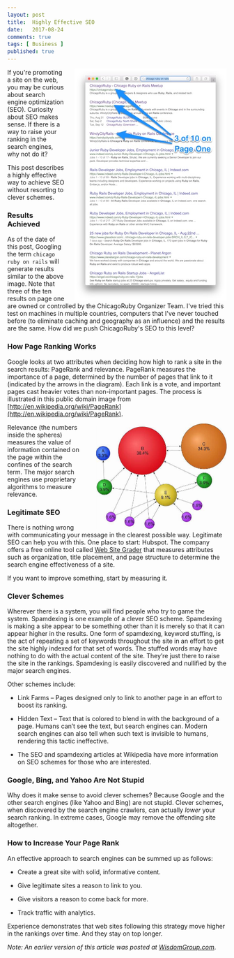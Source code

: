 ```yaml
---
layout: post
title:  Highly Effective SEO
date:   2017-08-24
comments: true
tags: [ Business ]
published: true
---
```


<img style="margin-left:20px" src="/images/google_chicago_rubyonrails.jpg" width="350" height="532" align="right" alt="Google Chicago Ruby on Rails" title="Google Chicago Ruby on Rails" />

If you're promoting a site on the web, you may be curious about search engine optimization (SEO). Curiosity about SEO makes sense. If there is a way to raise your ranking in the search engines, why not do it?

This post describes a highly effective way to achieve SEO without resorting to clever schemes.

### Results Achieved

As of the date of this post, Googling the term `chicago ruby on rails` will generate results similar to the above image. Note that three of the ten results on page one are owned or controlled by the ChicagoRuby Organizer Team. I've tried this test on machines in multiple countries, computers that I've never touched before (to eliminate caching and geography as an influence) and the results are the same. How did we push ChicagoRuby's SEO to this level?

<!--more-->

### How Page Ranking Works

Google looks at two attributes when deciding how high to rank a site in the search results: PageRank and relevance. PageRank measures the importance of a page, determined by the number of pages that link to it (indicated by the arrows in the diagram). Each link is a vote, and important pages cast heavier votes than non-important pages. The process is illustrated in this public domain image from [http://en.wikipedia.org/wiki/PageRank](http://en.wikipedia.org/wiki/PageRank).

<img style="margin-left:20px" src="/images/SEO_page_rank.jpg" width="300" height="241" align="right" alt="Search Engine Optimization" title="Search Engine Optimization" />

Relevance (the numbers inside the spheres) measures the value of information contained on the page within the confines of the search term. The major search engines use proprietary algorithms to measure relevance.

### Legitimate SEO

There is nothing wrong with communicating your message in the clearest possible way. Legitimate SEO can help you with this. One place to start: Hubspot. The company offers a free online tool called [Web Site Grader](https://website.grader.com/) that measures attributes such as organization, title placement, and page structure to determine the search engine effectiveness of a site.

If you want to improve something, start by measuring it.

### Clever Schemes

Wherever there is a system, you will find people who try to game the system. Spamdexing is one example of a clever SEO scheme. Spamdexing is making a site appear to be something other than it is merely so that it can appear higher in the results. One form of spamdexing, keyword stuffing, is the act of repeating a set of keywords throughout the site in an effort to get the site highly indexed for that set of words. The stuffed words may have nothing to do with the actual content of the site. Theyʼre just there to raise the site in the rankings. Spamdexing is easily discovered and nullified by the major search engines.

Other schemes include:

* Link Farms – Pages designed only to link to another page in an effort to boost its ranking.

* Hidden Text – Text that is colored to blend in with the background of a page. Humans canʼt see the text, but search engines can. Modern search engines can also tell when such text is invisible to humans, rendering this tactic ineffective.

* The SEO and spamdexing articles at Wikipedia have more information on SEO schemes for those who are interested.

### Google, Bing, and Yahoo Are Not Stupid

Why does it make sense to avoid clever schemes? Because Google and the other search engines (like Yahoo and Bing) are not stupid. Clever schemes, when discovered by the search engine crawlers, can actually _lower_ your search ranking. In extreme cases, Google may remove the offending site altogether.

### How to Increase Your Page Rank

An effective approach to search engines can be summed up as follows:

* Create a great site with solid, informative content.

* Give legitimate sites a reason to link to you.

* Give visitors a reason to come back for more.

* Track traffic with analytics.

Experience demonstrates that web sites following this strategy move higher in the rankings over time. And they stay on top longer.

_Note: An earlier version of this article was posted at [WisdomGroup.com](http://wisdomgroup.com)_.

